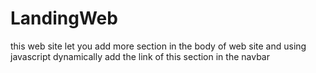 # LandingWeb
this web site let you add more section in the body of web site and using javascript dynamically add the link of this section in the navbar
